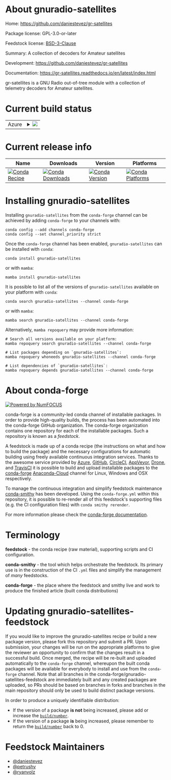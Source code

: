 About gnuradio-satellites
=========================

Home: https://github.com/daniestevez/gr-satellites

Package license: GPL-3.0-or-later

Feedstock license: [BSD-3-Clause](https://github.com/conda-forge/gnuradio-satellites-feedstock/blob/main/LICENSE.txt)

Summary: A collection of decoders for Amateur satellites

Development: https://github.com/daniestevez/gr-satellites

Documentation: https://gr-satellites.readthedocs.io/en/latest/index.html

gr-satellites is a GNU Radio out-of-tree module with a collection of telemetry decoders for Amateur satellites.


Current build status
====================


<table>
    
  <tr>
    <td>Azure</td>
    <td>
      <details>
        <summary>
          <a href="https://dev.azure.com/conda-forge/feedstock-builds/_build/latest?definitionId=10524&branchName=main">
            <img src="https://dev.azure.com/conda-forge/feedstock-builds/_apis/build/status/gnuradio-satellites-feedstock?branchName=main">
          </a>
        </summary>
        <table>
          <thead><tr><th>Variant</th><th>Status</th></tr></thead>
          <tbody><tr>
              <td>linux_64_gnuradio_extra_pin3.9.7numpy1.19python3.7.____cpython</td>
              <td>
                <a href="https://dev.azure.com/conda-forge/feedstock-builds/_build/latest?definitionId=10524&branchName=main">
                  <img src="https://dev.azure.com/conda-forge/feedstock-builds/_apis/build/status/gnuradio-satellites-feedstock?branchName=main&jobName=linux&configuration=linux_64_gnuradio_extra_pin3.9.7numpy1.19python3.7.____cpython" alt="variant">
                </a>
              </td>
            </tr><tr>
              <td>linux_64_gnuradio_extra_pin3.9.7numpy1.19python3.8.____cpython</td>
              <td>
                <a href="https://dev.azure.com/conda-forge/feedstock-builds/_build/latest?definitionId=10524&branchName=main">
                  <img src="https://dev.azure.com/conda-forge/feedstock-builds/_apis/build/status/gnuradio-satellites-feedstock?branchName=main&jobName=linux&configuration=linux_64_gnuradio_extra_pin3.9.7numpy1.19python3.8.____cpython" alt="variant">
                </a>
              </td>
            </tr><tr>
              <td>linux_64_gnuradio_extra_pin3.9.7numpy1.19python3.9.____cpython</td>
              <td>
                <a href="https://dev.azure.com/conda-forge/feedstock-builds/_build/latest?definitionId=10524&branchName=main">
                  <img src="https://dev.azure.com/conda-forge/feedstock-builds/_apis/build/status/gnuradio-satellites-feedstock?branchName=main&jobName=linux&configuration=linux_64_gnuradio_extra_pin3.9.7numpy1.19python3.9.____cpython" alt="variant">
                </a>
              </td>
            </tr><tr>
              <td>linux_64_gnuradio_extra_pin3.9.7numpy1.21python3.10.____cpython</td>
              <td>
                <a href="https://dev.azure.com/conda-forge/feedstock-builds/_build/latest?definitionId=10524&branchName=main">
                  <img src="https://dev.azure.com/conda-forge/feedstock-builds/_apis/build/status/gnuradio-satellites-feedstock?branchName=main&jobName=linux&configuration=linux_64_gnuradio_extra_pin3.9.7numpy1.21python3.10.____cpython" alt="variant">
                </a>
              </td>
            </tr><tr>
              <td>linux_64_gnuradio_extra_pinnumpy1.19python3.7.____cpython</td>
              <td>
                <a href="https://dev.azure.com/conda-forge/feedstock-builds/_build/latest?definitionId=10524&branchName=main">
                  <img src="https://dev.azure.com/conda-forge/feedstock-builds/_apis/build/status/gnuradio-satellites-feedstock?branchName=main&jobName=linux&configuration=linux_64_gnuradio_extra_pinnumpy1.19python3.7.____cpython" alt="variant">
                </a>
              </td>
            </tr><tr>
              <td>linux_64_gnuradio_extra_pinnumpy1.19python3.8.____cpython</td>
              <td>
                <a href="https://dev.azure.com/conda-forge/feedstock-builds/_build/latest?definitionId=10524&branchName=main">
                  <img src="https://dev.azure.com/conda-forge/feedstock-builds/_apis/build/status/gnuradio-satellites-feedstock?branchName=main&jobName=linux&configuration=linux_64_gnuradio_extra_pinnumpy1.19python3.8.____cpython" alt="variant">
                </a>
              </td>
            </tr><tr>
              <td>linux_64_gnuradio_extra_pinnumpy1.19python3.9.____cpython</td>
              <td>
                <a href="https://dev.azure.com/conda-forge/feedstock-builds/_build/latest?definitionId=10524&branchName=main">
                  <img src="https://dev.azure.com/conda-forge/feedstock-builds/_apis/build/status/gnuradio-satellites-feedstock?branchName=main&jobName=linux&configuration=linux_64_gnuradio_extra_pinnumpy1.19python3.9.____cpython" alt="variant">
                </a>
              </td>
            </tr><tr>
              <td>linux_64_gnuradio_extra_pinnumpy1.21python3.10.____cpython</td>
              <td>
                <a href="https://dev.azure.com/conda-forge/feedstock-builds/_build/latest?definitionId=10524&branchName=main">
                  <img src="https://dev.azure.com/conda-forge/feedstock-builds/_apis/build/status/gnuradio-satellites-feedstock?branchName=main&jobName=linux&configuration=linux_64_gnuradio_extra_pinnumpy1.21python3.10.____cpython" alt="variant">
                </a>
              </td>
            </tr><tr>
              <td>linux_aarch64_gnuradio_extra_pin3.9.7numpy1.19python3.7.____cpython</td>
              <td>
                <a href="https://dev.azure.com/conda-forge/feedstock-builds/_build/latest?definitionId=10524&branchName=main">
                  <img src="https://dev.azure.com/conda-forge/feedstock-builds/_apis/build/status/gnuradio-satellites-feedstock?branchName=main&jobName=linux&configuration=linux_aarch64_gnuradio_extra_pin3.9.7numpy1.19python3.7.____cpython" alt="variant">
                </a>
              </td>
            </tr><tr>
              <td>linux_aarch64_gnuradio_extra_pin3.9.7numpy1.19python3.8.____cpython</td>
              <td>
                <a href="https://dev.azure.com/conda-forge/feedstock-builds/_build/latest?definitionId=10524&branchName=main">
                  <img src="https://dev.azure.com/conda-forge/feedstock-builds/_apis/build/status/gnuradio-satellites-feedstock?branchName=main&jobName=linux&configuration=linux_aarch64_gnuradio_extra_pin3.9.7numpy1.19python3.8.____cpython" alt="variant">
                </a>
              </td>
            </tr><tr>
              <td>linux_aarch64_gnuradio_extra_pin3.9.7numpy1.19python3.9.____cpython</td>
              <td>
                <a href="https://dev.azure.com/conda-forge/feedstock-builds/_build/latest?definitionId=10524&branchName=main">
                  <img src="https://dev.azure.com/conda-forge/feedstock-builds/_apis/build/status/gnuradio-satellites-feedstock?branchName=main&jobName=linux&configuration=linux_aarch64_gnuradio_extra_pin3.9.7numpy1.19python3.9.____cpython" alt="variant">
                </a>
              </td>
            </tr><tr>
              <td>linux_aarch64_gnuradio_extra_pin3.9.7numpy1.21python3.10.____cpython</td>
              <td>
                <a href="https://dev.azure.com/conda-forge/feedstock-builds/_build/latest?definitionId=10524&branchName=main">
                  <img src="https://dev.azure.com/conda-forge/feedstock-builds/_apis/build/status/gnuradio-satellites-feedstock?branchName=main&jobName=linux&configuration=linux_aarch64_gnuradio_extra_pin3.9.7numpy1.21python3.10.____cpython" alt="variant">
                </a>
              </td>
            </tr><tr>
              <td>linux_aarch64_gnuradio_extra_pinnumpy1.19python3.7.____cpython</td>
              <td>
                <a href="https://dev.azure.com/conda-forge/feedstock-builds/_build/latest?definitionId=10524&branchName=main">
                  <img src="https://dev.azure.com/conda-forge/feedstock-builds/_apis/build/status/gnuradio-satellites-feedstock?branchName=main&jobName=linux&configuration=linux_aarch64_gnuradio_extra_pinnumpy1.19python3.7.____cpython" alt="variant">
                </a>
              </td>
            </tr><tr>
              <td>linux_aarch64_gnuradio_extra_pinnumpy1.19python3.8.____cpython</td>
              <td>
                <a href="https://dev.azure.com/conda-forge/feedstock-builds/_build/latest?definitionId=10524&branchName=main">
                  <img src="https://dev.azure.com/conda-forge/feedstock-builds/_apis/build/status/gnuradio-satellites-feedstock?branchName=main&jobName=linux&configuration=linux_aarch64_gnuradio_extra_pinnumpy1.19python3.8.____cpython" alt="variant">
                </a>
              </td>
            </tr><tr>
              <td>linux_aarch64_gnuradio_extra_pinnumpy1.19python3.9.____cpython</td>
              <td>
                <a href="https://dev.azure.com/conda-forge/feedstock-builds/_build/latest?definitionId=10524&branchName=main">
                  <img src="https://dev.azure.com/conda-forge/feedstock-builds/_apis/build/status/gnuradio-satellites-feedstock?branchName=main&jobName=linux&configuration=linux_aarch64_gnuradio_extra_pinnumpy1.19python3.9.____cpython" alt="variant">
                </a>
              </td>
            </tr><tr>
              <td>linux_aarch64_gnuradio_extra_pinnumpy1.21python3.10.____cpython</td>
              <td>
                <a href="https://dev.azure.com/conda-forge/feedstock-builds/_build/latest?definitionId=10524&branchName=main">
                  <img src="https://dev.azure.com/conda-forge/feedstock-builds/_apis/build/status/gnuradio-satellites-feedstock?branchName=main&jobName=linux&configuration=linux_aarch64_gnuradio_extra_pinnumpy1.21python3.10.____cpython" alt="variant">
                </a>
              </td>
            </tr><tr>
              <td>linux_ppc64le_gnuradio_extra_pin3.9.7numpy1.19python3.7.____cpython</td>
              <td>
                <a href="https://dev.azure.com/conda-forge/feedstock-builds/_build/latest?definitionId=10524&branchName=main">
                  <img src="https://dev.azure.com/conda-forge/feedstock-builds/_apis/build/status/gnuradio-satellites-feedstock?branchName=main&jobName=linux&configuration=linux_ppc64le_gnuradio_extra_pin3.9.7numpy1.19python3.7.____cpython" alt="variant">
                </a>
              </td>
            </tr><tr>
              <td>linux_ppc64le_gnuradio_extra_pin3.9.7numpy1.19python3.8.____cpython</td>
              <td>
                <a href="https://dev.azure.com/conda-forge/feedstock-builds/_build/latest?definitionId=10524&branchName=main">
                  <img src="https://dev.azure.com/conda-forge/feedstock-builds/_apis/build/status/gnuradio-satellites-feedstock?branchName=main&jobName=linux&configuration=linux_ppc64le_gnuradio_extra_pin3.9.7numpy1.19python3.8.____cpython" alt="variant">
                </a>
              </td>
            </tr><tr>
              <td>linux_ppc64le_gnuradio_extra_pin3.9.7numpy1.19python3.9.____cpython</td>
              <td>
                <a href="https://dev.azure.com/conda-forge/feedstock-builds/_build/latest?definitionId=10524&branchName=main">
                  <img src="https://dev.azure.com/conda-forge/feedstock-builds/_apis/build/status/gnuradio-satellites-feedstock?branchName=main&jobName=linux&configuration=linux_ppc64le_gnuradio_extra_pin3.9.7numpy1.19python3.9.____cpython" alt="variant">
                </a>
              </td>
            </tr><tr>
              <td>linux_ppc64le_gnuradio_extra_pin3.9.7numpy1.21python3.10.____cpython</td>
              <td>
                <a href="https://dev.azure.com/conda-forge/feedstock-builds/_build/latest?definitionId=10524&branchName=main">
                  <img src="https://dev.azure.com/conda-forge/feedstock-builds/_apis/build/status/gnuradio-satellites-feedstock?branchName=main&jobName=linux&configuration=linux_ppc64le_gnuradio_extra_pin3.9.7numpy1.21python3.10.____cpython" alt="variant">
                </a>
              </td>
            </tr><tr>
              <td>linux_ppc64le_gnuradio_extra_pinnumpy1.19python3.7.____cpython</td>
              <td>
                <a href="https://dev.azure.com/conda-forge/feedstock-builds/_build/latest?definitionId=10524&branchName=main">
                  <img src="https://dev.azure.com/conda-forge/feedstock-builds/_apis/build/status/gnuradio-satellites-feedstock?branchName=main&jobName=linux&configuration=linux_ppc64le_gnuradio_extra_pinnumpy1.19python3.7.____cpython" alt="variant">
                </a>
              </td>
            </tr><tr>
              <td>linux_ppc64le_gnuradio_extra_pinnumpy1.19python3.8.____cpython</td>
              <td>
                <a href="https://dev.azure.com/conda-forge/feedstock-builds/_build/latest?definitionId=10524&branchName=main">
                  <img src="https://dev.azure.com/conda-forge/feedstock-builds/_apis/build/status/gnuradio-satellites-feedstock?branchName=main&jobName=linux&configuration=linux_ppc64le_gnuradio_extra_pinnumpy1.19python3.8.____cpython" alt="variant">
                </a>
              </td>
            </tr><tr>
              <td>linux_ppc64le_gnuradio_extra_pinnumpy1.19python3.9.____cpython</td>
              <td>
                <a href="https://dev.azure.com/conda-forge/feedstock-builds/_build/latest?definitionId=10524&branchName=main">
                  <img src="https://dev.azure.com/conda-forge/feedstock-builds/_apis/build/status/gnuradio-satellites-feedstock?branchName=main&jobName=linux&configuration=linux_ppc64le_gnuradio_extra_pinnumpy1.19python3.9.____cpython" alt="variant">
                </a>
              </td>
            </tr><tr>
              <td>linux_ppc64le_gnuradio_extra_pinnumpy1.21python3.10.____cpython</td>
              <td>
                <a href="https://dev.azure.com/conda-forge/feedstock-builds/_build/latest?definitionId=10524&branchName=main">
                  <img src="https://dev.azure.com/conda-forge/feedstock-builds/_apis/build/status/gnuradio-satellites-feedstock?branchName=main&jobName=linux&configuration=linux_ppc64le_gnuradio_extra_pinnumpy1.21python3.10.____cpython" alt="variant">
                </a>
              </td>
            </tr><tr>
              <td>osx_64_gnuradio_extra_pin3.9.7numpy1.19python3.7.____cpython</td>
              <td>
                <a href="https://dev.azure.com/conda-forge/feedstock-builds/_build/latest?definitionId=10524&branchName=main">
                  <img src="https://dev.azure.com/conda-forge/feedstock-builds/_apis/build/status/gnuradio-satellites-feedstock?branchName=main&jobName=osx&configuration=osx_64_gnuradio_extra_pin3.9.7numpy1.19python3.7.____cpython" alt="variant">
                </a>
              </td>
            </tr><tr>
              <td>osx_64_gnuradio_extra_pin3.9.7numpy1.19python3.8.____cpython</td>
              <td>
                <a href="https://dev.azure.com/conda-forge/feedstock-builds/_build/latest?definitionId=10524&branchName=main">
                  <img src="https://dev.azure.com/conda-forge/feedstock-builds/_apis/build/status/gnuradio-satellites-feedstock?branchName=main&jobName=osx&configuration=osx_64_gnuradio_extra_pin3.9.7numpy1.19python3.8.____cpython" alt="variant">
                </a>
              </td>
            </tr><tr>
              <td>osx_64_gnuradio_extra_pin3.9.7numpy1.19python3.9.____cpython</td>
              <td>
                <a href="https://dev.azure.com/conda-forge/feedstock-builds/_build/latest?definitionId=10524&branchName=main">
                  <img src="https://dev.azure.com/conda-forge/feedstock-builds/_apis/build/status/gnuradio-satellites-feedstock?branchName=main&jobName=osx&configuration=osx_64_gnuradio_extra_pin3.9.7numpy1.19python3.9.____cpython" alt="variant">
                </a>
              </td>
            </tr><tr>
              <td>osx_64_gnuradio_extra_pin3.9.7numpy1.21python3.10.____cpython</td>
              <td>
                <a href="https://dev.azure.com/conda-forge/feedstock-builds/_build/latest?definitionId=10524&branchName=main">
                  <img src="https://dev.azure.com/conda-forge/feedstock-builds/_apis/build/status/gnuradio-satellites-feedstock?branchName=main&jobName=osx&configuration=osx_64_gnuradio_extra_pin3.9.7numpy1.21python3.10.____cpython" alt="variant">
                </a>
              </td>
            </tr><tr>
              <td>osx_64_gnuradio_extra_pinnumpy1.19python3.7.____cpython</td>
              <td>
                <a href="https://dev.azure.com/conda-forge/feedstock-builds/_build/latest?definitionId=10524&branchName=main">
                  <img src="https://dev.azure.com/conda-forge/feedstock-builds/_apis/build/status/gnuradio-satellites-feedstock?branchName=main&jobName=osx&configuration=osx_64_gnuradio_extra_pinnumpy1.19python3.7.____cpython" alt="variant">
                </a>
              </td>
            </tr><tr>
              <td>osx_64_gnuradio_extra_pinnumpy1.19python3.8.____cpython</td>
              <td>
                <a href="https://dev.azure.com/conda-forge/feedstock-builds/_build/latest?definitionId=10524&branchName=main">
                  <img src="https://dev.azure.com/conda-forge/feedstock-builds/_apis/build/status/gnuradio-satellites-feedstock?branchName=main&jobName=osx&configuration=osx_64_gnuradio_extra_pinnumpy1.19python3.8.____cpython" alt="variant">
                </a>
              </td>
            </tr><tr>
              <td>osx_64_gnuradio_extra_pinnumpy1.19python3.9.____cpython</td>
              <td>
                <a href="https://dev.azure.com/conda-forge/feedstock-builds/_build/latest?definitionId=10524&branchName=main">
                  <img src="https://dev.azure.com/conda-forge/feedstock-builds/_apis/build/status/gnuradio-satellites-feedstock?branchName=main&jobName=osx&configuration=osx_64_gnuradio_extra_pinnumpy1.19python3.9.____cpython" alt="variant">
                </a>
              </td>
            </tr><tr>
              <td>osx_64_gnuradio_extra_pinnumpy1.21python3.10.____cpython</td>
              <td>
                <a href="https://dev.azure.com/conda-forge/feedstock-builds/_build/latest?definitionId=10524&branchName=main">
                  <img src="https://dev.azure.com/conda-forge/feedstock-builds/_apis/build/status/gnuradio-satellites-feedstock?branchName=main&jobName=osx&configuration=osx_64_gnuradio_extra_pinnumpy1.21python3.10.____cpython" alt="variant">
                </a>
              </td>
            </tr><tr>
              <td>osx_arm64_gnuradio_extra_pin3.9.7numpy1.19python3.8.____cpython</td>
              <td>
                <a href="https://dev.azure.com/conda-forge/feedstock-builds/_build/latest?definitionId=10524&branchName=main">
                  <img src="https://dev.azure.com/conda-forge/feedstock-builds/_apis/build/status/gnuradio-satellites-feedstock?branchName=main&jobName=osx&configuration=osx_arm64_gnuradio_extra_pin3.9.7numpy1.19python3.8.____cpython" alt="variant">
                </a>
              </td>
            </tr><tr>
              <td>osx_arm64_gnuradio_extra_pin3.9.7numpy1.19python3.9.____cpython</td>
              <td>
                <a href="https://dev.azure.com/conda-forge/feedstock-builds/_build/latest?definitionId=10524&branchName=main">
                  <img src="https://dev.azure.com/conda-forge/feedstock-builds/_apis/build/status/gnuradio-satellites-feedstock?branchName=main&jobName=osx&configuration=osx_arm64_gnuradio_extra_pin3.9.7numpy1.19python3.9.____cpython" alt="variant">
                </a>
              </td>
            </tr><tr>
              <td>osx_arm64_gnuradio_extra_pin3.9.7numpy1.21python3.10.____cpython</td>
              <td>
                <a href="https://dev.azure.com/conda-forge/feedstock-builds/_build/latest?definitionId=10524&branchName=main">
                  <img src="https://dev.azure.com/conda-forge/feedstock-builds/_apis/build/status/gnuradio-satellites-feedstock?branchName=main&jobName=osx&configuration=osx_arm64_gnuradio_extra_pin3.9.7numpy1.21python3.10.____cpython" alt="variant">
                </a>
              </td>
            </tr><tr>
              <td>osx_arm64_gnuradio_extra_pinnumpy1.19python3.8.____cpython</td>
              <td>
                <a href="https://dev.azure.com/conda-forge/feedstock-builds/_build/latest?definitionId=10524&branchName=main">
                  <img src="https://dev.azure.com/conda-forge/feedstock-builds/_apis/build/status/gnuradio-satellites-feedstock?branchName=main&jobName=osx&configuration=osx_arm64_gnuradio_extra_pinnumpy1.19python3.8.____cpython" alt="variant">
                </a>
              </td>
            </tr><tr>
              <td>osx_arm64_gnuradio_extra_pinnumpy1.19python3.9.____cpython</td>
              <td>
                <a href="https://dev.azure.com/conda-forge/feedstock-builds/_build/latest?definitionId=10524&branchName=main">
                  <img src="https://dev.azure.com/conda-forge/feedstock-builds/_apis/build/status/gnuradio-satellites-feedstock?branchName=main&jobName=osx&configuration=osx_arm64_gnuradio_extra_pinnumpy1.19python3.9.____cpython" alt="variant">
                </a>
              </td>
            </tr><tr>
              <td>osx_arm64_gnuradio_extra_pinnumpy1.21python3.10.____cpython</td>
              <td>
                <a href="https://dev.azure.com/conda-forge/feedstock-builds/_build/latest?definitionId=10524&branchName=main">
                  <img src="https://dev.azure.com/conda-forge/feedstock-builds/_apis/build/status/gnuradio-satellites-feedstock?branchName=main&jobName=osx&configuration=osx_arm64_gnuradio_extra_pinnumpy1.21python3.10.____cpython" alt="variant">
                </a>
              </td>
            </tr><tr>
              <td>win_64_gnuradio_extra_pin3.9.7numpy1.19python3.7.____cpython</td>
              <td>
                <a href="https://dev.azure.com/conda-forge/feedstock-builds/_build/latest?definitionId=10524&branchName=main">
                  <img src="https://dev.azure.com/conda-forge/feedstock-builds/_apis/build/status/gnuradio-satellites-feedstock?branchName=main&jobName=win&configuration=win_64_gnuradio_extra_pin3.9.7numpy1.19python3.7.____cpython" alt="variant">
                </a>
              </td>
            </tr><tr>
              <td>win_64_gnuradio_extra_pin3.9.7numpy1.19python3.8.____cpython</td>
              <td>
                <a href="https://dev.azure.com/conda-forge/feedstock-builds/_build/latest?definitionId=10524&branchName=main">
                  <img src="https://dev.azure.com/conda-forge/feedstock-builds/_apis/build/status/gnuradio-satellites-feedstock?branchName=main&jobName=win&configuration=win_64_gnuradio_extra_pin3.9.7numpy1.19python3.8.____cpython" alt="variant">
                </a>
              </td>
            </tr><tr>
              <td>win_64_gnuradio_extra_pin3.9.7numpy1.19python3.9.____cpython</td>
              <td>
                <a href="https://dev.azure.com/conda-forge/feedstock-builds/_build/latest?definitionId=10524&branchName=main">
                  <img src="https://dev.azure.com/conda-forge/feedstock-builds/_apis/build/status/gnuradio-satellites-feedstock?branchName=main&jobName=win&configuration=win_64_gnuradio_extra_pin3.9.7numpy1.19python3.9.____cpython" alt="variant">
                </a>
              </td>
            </tr><tr>
              <td>win_64_gnuradio_extra_pin3.9.7numpy1.21python3.10.____cpython</td>
              <td>
                <a href="https://dev.azure.com/conda-forge/feedstock-builds/_build/latest?definitionId=10524&branchName=main">
                  <img src="https://dev.azure.com/conda-forge/feedstock-builds/_apis/build/status/gnuradio-satellites-feedstock?branchName=main&jobName=win&configuration=win_64_gnuradio_extra_pin3.9.7numpy1.21python3.10.____cpython" alt="variant">
                </a>
              </td>
            </tr><tr>
              <td>win_64_gnuradio_extra_pinnumpy1.19python3.7.____cpython</td>
              <td>
                <a href="https://dev.azure.com/conda-forge/feedstock-builds/_build/latest?definitionId=10524&branchName=main">
                  <img src="https://dev.azure.com/conda-forge/feedstock-builds/_apis/build/status/gnuradio-satellites-feedstock?branchName=main&jobName=win&configuration=win_64_gnuradio_extra_pinnumpy1.19python3.7.____cpython" alt="variant">
                </a>
              </td>
            </tr><tr>
              <td>win_64_gnuradio_extra_pinnumpy1.19python3.8.____cpython</td>
              <td>
                <a href="https://dev.azure.com/conda-forge/feedstock-builds/_build/latest?definitionId=10524&branchName=main">
                  <img src="https://dev.azure.com/conda-forge/feedstock-builds/_apis/build/status/gnuradio-satellites-feedstock?branchName=main&jobName=win&configuration=win_64_gnuradio_extra_pinnumpy1.19python3.8.____cpython" alt="variant">
                </a>
              </td>
            </tr><tr>
              <td>win_64_gnuradio_extra_pinnumpy1.19python3.9.____cpython</td>
              <td>
                <a href="https://dev.azure.com/conda-forge/feedstock-builds/_build/latest?definitionId=10524&branchName=main">
                  <img src="https://dev.azure.com/conda-forge/feedstock-builds/_apis/build/status/gnuradio-satellites-feedstock?branchName=main&jobName=win&configuration=win_64_gnuradio_extra_pinnumpy1.19python3.9.____cpython" alt="variant">
                </a>
              </td>
            </tr><tr>
              <td>win_64_gnuradio_extra_pinnumpy1.21python3.10.____cpython</td>
              <td>
                <a href="https://dev.azure.com/conda-forge/feedstock-builds/_build/latest?definitionId=10524&branchName=main">
                  <img src="https://dev.azure.com/conda-forge/feedstock-builds/_apis/build/status/gnuradio-satellites-feedstock?branchName=main&jobName=win&configuration=win_64_gnuradio_extra_pinnumpy1.21python3.10.____cpython" alt="variant">
                </a>
              </td>
            </tr>
          </tbody>
        </table>
      </details>
    </td>
  </tr>
</table>

Current release info
====================

| Name | Downloads | Version | Platforms |
| --- | --- | --- | --- |
| [![Conda Recipe](https://img.shields.io/badge/recipe-gnuradio--satellites-green.svg)](https://anaconda.org/conda-forge/gnuradio-satellites) | [![Conda Downloads](https://img.shields.io/conda/dn/conda-forge/gnuradio-satellites.svg)](https://anaconda.org/conda-forge/gnuradio-satellites) | [![Conda Version](https://img.shields.io/conda/vn/conda-forge/gnuradio-satellites.svg)](https://anaconda.org/conda-forge/gnuradio-satellites) | [![Conda Platforms](https://img.shields.io/conda/pn/conda-forge/gnuradio-satellites.svg)](https://anaconda.org/conda-forge/gnuradio-satellites) |

Installing gnuradio-satellites
==============================

Installing `gnuradio-satellites` from the `conda-forge` channel can be achieved by adding `conda-forge` to your channels with:

```
conda config --add channels conda-forge
conda config --set channel_priority strict
```

Once the `conda-forge` channel has been enabled, `gnuradio-satellites` can be installed with `conda`:

```
conda install gnuradio-satellites
```

or with `mamba`:

```
mamba install gnuradio-satellites
```

It is possible to list all of the versions of `gnuradio-satellites` available on your platform with `conda`:

```
conda search gnuradio-satellites --channel conda-forge
```

or with `mamba`:

```
mamba search gnuradio-satellites --channel conda-forge
```

Alternatively, `mamba repoquery` may provide more information:

```
# Search all versions available on your platform:
mamba repoquery search gnuradio-satellites --channel conda-forge

# List packages depending on `gnuradio-satellites`:
mamba repoquery whoneeds gnuradio-satellites --channel conda-forge

# List dependencies of `gnuradio-satellites`:
mamba repoquery depends gnuradio-satellites --channel conda-forge
```


About conda-forge
=================

[![Powered by
NumFOCUS](https://img.shields.io/badge/powered%20by-NumFOCUS-orange.svg?style=flat&colorA=E1523D&colorB=007D8A)](https://numfocus.org)

conda-forge is a community-led conda channel of installable packages.
In order to provide high-quality builds, the process has been automated into the
conda-forge GitHub organization. The conda-forge organization contains one repository
for each of the installable packages. Such a repository is known as a *feedstock*.

A feedstock is made up of a conda recipe (the instructions on what and how to build
the package) and the necessary configurations for automatic building using freely
available continuous integration services. Thanks to the awesome service provided by
[Azure](https://azure.microsoft.com/en-us/services/devops/), [GitHub](https://github.com/),
[CircleCI](https://circleci.com/), [AppVeyor](https://www.appveyor.com/),
[Drone](https://cloud.drone.io/welcome), and [TravisCI](https://travis-ci.com/)
it is possible to build and upload installable packages to the
[conda-forge](https://anaconda.org/conda-forge) [Anaconda-Cloud](https://anaconda.org/)
channel for Linux, Windows and OSX respectively.

To manage the continuous integration and simplify feedstock maintenance
[conda-smithy](https://github.com/conda-forge/conda-smithy) has been developed.
Using the ``conda-forge.yml`` within this repository, it is possible to re-render all of
this feedstock's supporting files (e.g. the CI configuration files) with ``conda smithy rerender``.

For more information please check the [conda-forge documentation](https://conda-forge.org/docs/).

Terminology
===========

**feedstock** - the conda recipe (raw material), supporting scripts and CI configuration.

**conda-smithy** - the tool which helps orchestrate the feedstock.
                   Its primary use is in the construction of the CI ``.yml`` files
                   and simplify the management of *many* feedstocks.

**conda-forge** - the place where the feedstock and smithy live and work to
                  produce the finished article (built conda distributions)


Updating gnuradio-satellites-feedstock
======================================

If you would like to improve the gnuradio-satellites recipe or build a new
package version, please fork this repository and submit a PR. Upon submission,
your changes will be run on the appropriate platforms to give the reviewer an
opportunity to confirm that the changes result in a successful build. Once
merged, the recipe will be re-built and uploaded automatically to the
`conda-forge` channel, whereupon the built conda packages will be available for
everybody to install and use from the `conda-forge` channel.
Note that all branches in the conda-forge/gnuradio-satellites-feedstock are
immediately built and any created packages are uploaded, so PRs should be based
on branches in forks and branches in the main repository should only be used to
build distinct package versions.

In order to produce a uniquely identifiable distribution:
 * If the version of a package **is not** being increased, please add or increase
   the [``build/number``](https://docs.conda.io/projects/conda-build/en/latest/resources/define-metadata.html#build-number-and-string).
 * If the version of a package **is** being increased, please remember to return
   the [``build/number``](https://docs.conda.io/projects/conda-build/en/latest/resources/define-metadata.html#build-number-and-string)
   back to 0.

Feedstock Maintainers
=====================

* [@daniestevez](https://github.com/daniestevez/)
* [@petrushy](https://github.com/petrushy/)
* [@ryanvolz](https://github.com/ryanvolz/)

